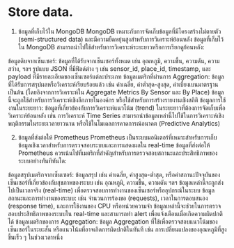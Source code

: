 # Store data.

1. ข้อมูลที่เก็บไว้ใน MongoDB
MongoDB เหมาะกับการจัดเก็บข้อมูลที่มีโครงสร้างไม่ตายตัว (semi-structured data) และมีความยืดหยุ่นสูงสำหรับการวิเคราะห์ย้อนหลัง ข้อมูลที่เก็บไว้ใน MongoDB สามารถนำไปใช้สำหรับการวิเคราะห์ระยะยาวหรือการเรียกดูย้อนหลัง:

ข้อมูลดิบจากเซ็นเซอร์:
ข้อมูลที่ได้รับจากเซ็นเซอร์ทั้งหมด เช่น อุณหภูมิ, ความชื้น, ความดัน, ความสว่าง, ฯลฯ
รูปแบบ JSON ที่มีฟิลด์ต่าง ๆ เช่น sensor_id, place_id, timestamp, และ payload ที่มีรายละเอียดของเซ็นเซอร์แต่ละประเภท
ข้อมูลเมตริกที่ผ่านการ Aggregation:
ข้อมูลที่ได้รับการสรุปผลหรือวิเคราะห์เรียบร้อยแล้ว เช่น ค่าเฉลี่ย, ค่าต่ำสุด-สูงสุด, ค่าเบี่ยงเบนมาตรฐาน เป็นต้น (โดยอิงจากการวิเคราะห์ใน Aggregate Metrics By Sensor และ By Place)
ข้อมูลนี้จะถูกใช้สำหรับการวิเคราะห์เชิงลึกภายในองค์กร หรือใช้สำหรับการสร้างรายงานเชิงสถิติ
ข้อมูลการใช้งานในระยะยาว:
ข้อมูลที่เกี่ยวข้องกับการวิเคราะห์แนวโน้ม (trend) ในระยะยาวที่ต้องการจัดเก็บเพื่อวิเคราะห์ย้อนหลัง เช่น การวิเคราะห์ Time Series
สามารถนำข้อมูลเหล่านี้ไปใช้ในการวิเคราะห์เชิงพฤติกรรมในระยะเวลายาวนาน หรือใช้ในโมเดลการคาดการณ์อนาคต (Predictive Analytics)

2. ข้อมูลที่ส่งต่อให้ Prometheus
Prometheus เป็นระบบมอนิเตอร์ที่เหมาะสำหรับการเก็บข้อมูลเชิงเวลาสำหรับการตรวจสอบระบบและการแสดงผลใน real-time ข้อมูลที่ส่งต่อให้ Prometheus ควรเน้นไปที่เมตริกที่สำคัญสำหรับการตรวจสอบสถานะและประสิทธิภาพของระบบอย่างทันทีทันใด:

ข้อมูลสรุปเมตริกจากเซ็นเซอร์:
ข้อมูลสรุป เช่น ค่าเฉลี่ย, ค่าสูงสุด-ต่ำสุด, หรือค่าสถานะปัจจุบันของเซ็นเซอร์ที่เกี่ยวข้องกับสุขภาพของระบบ เช่น อุณหภูมิ, ความชื้น, ความดัน ฯลฯ
ข้อมูลเหล่านี้จะถูกส่งไปเป็นเวลาจริง (real-time) เพื่อตรวจสอบการทำงานของเซ็นเซอร์หรืออุปกรณ์ในระบบ
ข้อมูลสถานะและการทำงานของระบบ:
เช่น จำนวนการร้องขอ (requests), เวลาในการตอบสนอง (response time), และการใช้งานของ CPU หรือหน่วยความจำ
ข้อมูลเหล่านี้จะช่วยในการตรวจสอบประสิทธิภาพของระบบใน real-time และสามารถทำ alert เพื่อแจ้งเตือนเมื่อเกิดความผิดปกติได้
ข้อมูลเมตริกของการ Aggregation:
ข้อมูล Aggregation ที่ใช้เพื่อตรวจสอบแนวโน้มของเซ็นเซอร์ในระยะสั้น หรือแนวโน้มที่อาจเกิดการผิดปกติในทันที เช่น การเปลี่ยนแปลงของอุณหภูมิที่สูงขึ้นเร็ว ๆ ในช่วงเวลาหนึ่ง

